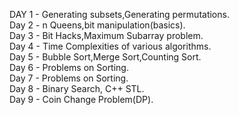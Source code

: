 DAY 1 - Generating subsets,Generating permutations. 	 
Day 2 - n Queens,bit manipulation(basics).	   
Day 3 - Bit Hacks,Maximum Subarray problem.	   
Day 4 - Time Complexities of various algorithms.	  
Day 5 - Bubble Sort,Merge Sort,Counting Sort.	  
Day 6 - Problems on Sorting.			
Day 7 - Problems on Sorting.			
Day 8 - Binary Search, C++ STL.			
Day 9 - Coin Change Problem(DP).	 	
		


 
